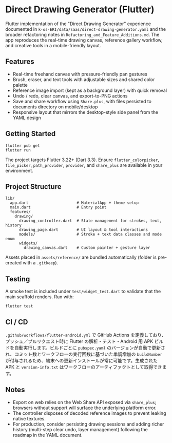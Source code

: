# Direct Drawing Generator (Flutter)

Flutter implementation of the "Direct Drawing Generator" experience documented in `k-os-ERI/data/saas/direct-drawing-generator.yaml` and the broader refactoring notes in `Refactoring_and_Feature_Additions.md`. The app reproduces the real-time drawing canvas, reference gallery workflow, and creative tools in a mobile-friendly layout.

## Features

- Real-time freehand canvas with pressure-friendly pan gestures
- Brush, eraser, and text tools with adjustable sizes and shared color palette
- Reference image import (kept as a background layer) with quick removal
- Undo / redo, clear canvas, and export-to-PNG actions
- Save and share workflow using `Share.plus`, with files persisted to documents directory on mobile/desktop
- Responsive layout that mirrors the desktop-style side panel from the YAML design

## Getting Started

```
flutter pub get
flutter run
```

The project targets Flutter 3.22+ (Dart 3.3). Ensure `flutter_colorpicker`, `file_picker`, `path_provider`, `provider`, and `share_plus` are available in your environment.

## Project Structure

```
lib/
  app.dart                     # MaterialApp + theme setup
  main.dart                    # Entry point
  features/
    drawing/
      drawing_controller.dart  # State management for strokes, text, history
      drawing_page.dart        # UI layout & tool interactions
      models/                  # Stroke + text data classes and mode enum
      widgets/
        drawing_canvas.dart    # Custom painter + gesture layer
```

Assets placed in `assets/reference/` are bundled automatically (folder is pre-created with a `.gitkeep`).

## Testing

A smoke test is included under `test/widget_test.dart` to validate that the main scaffold renders. Run with:

```
flutter test
```

## CI / CD

`.github/workflows/flutter-android.yml` で GitHub Actions を定義しており、プッシュ／プルリクエスト時に Flutter の解析・テスト・Android 用 APK ビルドを自動実行します。ビルドごとに `pubspec.yaml` のバージョンが自動で更新され、コミット数とワークフローの実行回数に基づいた単調増加の `buildNumber` が付与されるため、端末への更新インストールが常に可能です。生成された APK と `version-info.txt` はワークフローのアーティファクトとして取得できます。

## Notes

- Export on web relies on the Web Share API exposed via `share_plus`; browsers without support will surface the underlying platform error.
- The controller disposes of decoded reference images to prevent leaking native textures.
- For production, consider persisting drawing sessions and adding richer history (multi-step clear undo, layer management) following the roadmap in the YAML document.
